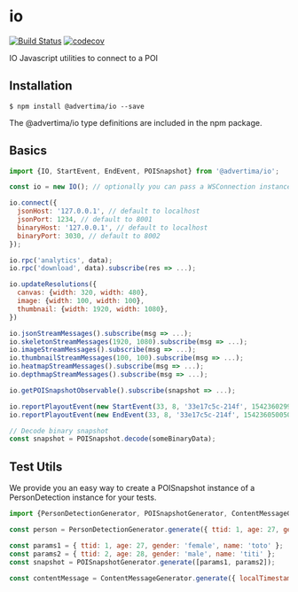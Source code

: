 # io

[![Build Status](https://travis-ci.org/advertima/io.svg?branch=development)](https://travis-ci.org/advertima/io)
[![codecov](https://codecov.io/gh/advertima/io/branch/development/graph/badge.svg)](https://codecov.io/gh/advertima/io)

IO Javascript utilities to connect to a POI

## Installation

```
$ npm install @advertima/io --save
```
The @advertima/io type definitions are included in the npm package.



## Basics

```js
import {IO, StartEvent, EndEvent, POISnapshot} from '@advertima/io';

const io = new IO(); // optionally you can pass a WSConnection instance. By default it will use an instance of TecWSConnection

io.connect({
  jsonHost: '127.0.0.1', // default to localhost
  jsonPort: 1234, // default to 8001
  binaryHost: '127.0.0.1', // default to localhost
  binaryPort: 3030, // default to 8002
});

io.rpc('analytics', data);
io.rpc('download', data).subscribe(res => ...);

io.updateResolutions({
  canvas: {width: 320, width: 480},
  image: {width: 100, width: 100},
  thumbnail: {width: 1920, width: 1080},
})

io.jsonStreamMessages().subscribe(msg => ...);
io.skeletonStreamMessages(1920, 1080).subscribe(msg => ...);
io.imageStreamMessages().subscribe(msg => ...);
io.thumbnailStreamMessages(100, 100).subscribe(msg => ...);
io.heatmapStreamMessages().subscribe(msg => ...);
io.depthmapStreamMessages().subscribe(msg => ...);

io.getPOISnapshotObservable().subscribe(snapshot => ...);

io.reportPlayoutEvent(new StartEvent(33, 8, '33e17c5c-214f', 1542360299788));
io.reportPlayoutEvent(new EndEvent(33, 8, '33e17c5c-214f', 1542360500504));

// Decode binary snapshot
const snapshot = POISnapshot.decode(someBinaryData);
```

## Test Utils

We provide you an easy way to create a POISnapshot instance of a PersonDetection instance for your tests.

```js
import {PersonDetectionGenerator, POISnapshotGenerator, ContentMessageGenerator} from '@advertima/io';

const person = PersonDetectionGenerator.generate({ ttid: 1, age: 27, gender: 'male', z: 1.4 });

const params1 = { ttid: 1, age: 27, gender: 'female', name: 'toto' };
const params2 = { ttid: 2, age: 28, gender: 'male', name: 'titi' };
const snapshot = POISnapshotGenerator.generate([params1, params2]);

const contentMessage = ContentMessageGenerator.generate({ localTimestamp: 1537362300000, contentId: '1', name: 'start', personPutIds: [], poi: 1 });

```
